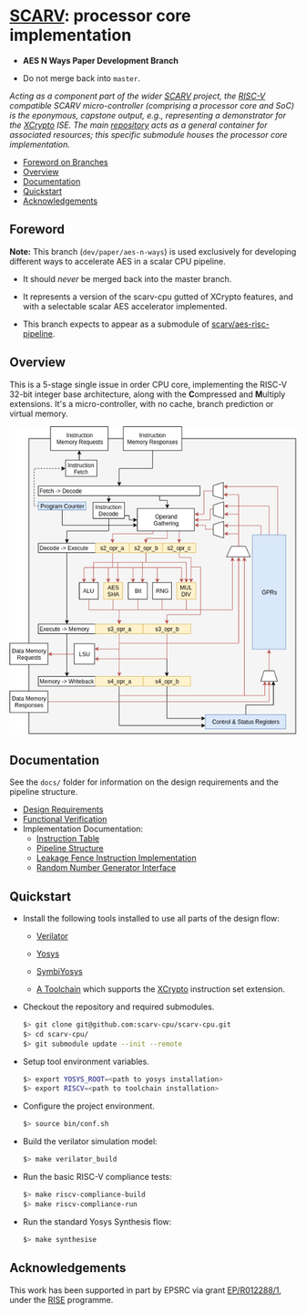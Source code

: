 # [SCARV](https://github.com/scarv/scarv): processor core implementation 

- **AES N Ways Paper Development Branch**

- Do not merge back into `master`.

<!--- -------------------------------------------------------------------- --->

*Acting as a component part of the wider
[SCARV](https://www.scarv.org)
project,
the
[RISC-V](https://riscv.org)
compatible SCARV micro-controller
(comprising a processor core and SoC)
is the eponymous, capstone output,
e.g., representing a demonstrator for the
[XCrypto](https://github.com/scarv/xcrypto)
ISE.
The main
[repository](https://github.com/scarv/scarv)
acts as a general container for associated resources;
this specific submodule houses
the 
processor core
implementation.*

<!--- -------------------------------------------------------------------- --->

- [Foreword on Branches](#Foreword)
- [Overview](#Overview)
- [Documentation](#Documentation)
- [Quickstart](#Quickstart)
- [Acknowledgements](#Acknowledgements)

## Foreword

**Note:** This branch (`dev/paper/aes-n-ways`) is used exclusively
for developing different ways to accelerate AES in a scalar CPU pipeline.

- It should *never* be merged back into the master branch.

- It represents a version of the scarv-cpu gutted of XCrypto features,
  and with a selectable scalar AES accelerator implemented.

- This branch expects to appear as a submodule of
  [scarv/aes-risc-pipeline](https://github.com/scarv/aes-risc-pipeline).

## Overview

This is a 5-stage single issue in order CPU core, implementing the
RISC-V 32-bit integer base architecture, along with the **C**ompressed
and **M**ultiply extensions.
It's a micro-controller, with no cache, branch prediction or
virtual memory.

![Pipeline Diagram](docs/scarv-cpu-uarch.png)

## Documentation

See the `docs/` folder for information on the design requirements and
the pipeline structure.

- [Design Requirements](docs/requirements.md)
- [Functional Verification](docs/verification.md)
- Implementation Documentation:
  - [Instruction Table](docs/instr-table.md)
  - [Pipeline Structure](docs/pipeline.md)
  - [Leakage Fence Instruction Implementation](docs/leakage-fence.md)
  - [Random Number Generator Interface](docs/rng-interface.md)

## Quickstart

- Install the following tools installed to use all parts of the
  design flow:

  - [Verilator](https://www.veripool.org/projects/verilator/)

  - [Yosys](http://www.clifford.at/yosys/)

  - [SymbiYosys](https://symbiyosys.readthedocs.io/en/latest/index.html)

  - [A Toolchain](https://github.com/scarv/riscv-gnu-toolchain) which
    supports the
    [XCrypto](https://github.com/scarv/xcrypto)
    instruction set extension.

- Checkout the repository and required submodules.

    ```sh
    $> git clone git@github.com:scarv-cpu/scarv-cpu.git
    $> cd scarv-cpu/
    $> git submodule update --init --remote
    ```

- Setup tool environment variables.

    ```sh
    $> export YOSYS_ROOT=<path to yosys installation>
    $> export RISCV=<path to toolchain installation>
    ```

- Configure the project environment.

    ```sh
    $> source bin/conf.sh
    ```

- Build the verilator simulation model:

    ```sh
    $> make verilator_build
    ```

- Run the basic RISC-V compliance tests:

    ```sh
    $> make riscv-compliance-build
    $> make riscv-compliance-run
    ```

- Run the standard Yosys Synthesis flow:

    ```sh
    $> make synthesise
    ```

<!--- -------------------------------------------------------------------- --->

## Acknowledgements

This work has been supported in part by EPSRC via grant 
[EP/R012288/1](https://gow.epsrc.ukri.org/NGBOViewGrant.aspx?GrantRef=EP/R012288/1),
under the [RISE](http://www.ukrise.org) programme.

<!--- -------------------------------------------------------------------- --->
